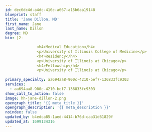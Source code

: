 ```yaml
---
id: dec6dc4d-a4dc-416c-a667-a15b6aa19148
blueprint: staff
title: 'Jane Dillon, MD'
first_name: Jane
last_name: Dillon
degree: MD
bio: |2-

              <h4>Medical Education</h4>
              <p>University of Illinois College of Medicine</p>
              <h4>Residency</h4>
              <p>University of Illinois at Chicago</p>
              <h4>Fellowship</h4>
              <p>University of Illinois at Chicago</p>
          
primary_specialty: aa694aa8-900c-4210-bef7-136833fc9303
services:
  - aa694aa8-900c-4210-bef7-136833fc9303
show_call_to_action: false
image: hh-jane-dillon-2.png
opengraph_title: '{{ meta_title }}'
opengraph_description: '{{ meta_description }}'
noindex: false
updated_by: b4edca85-1aed-4414-b76d-caa31d61829f
updated_at: 1699134316
---
```

